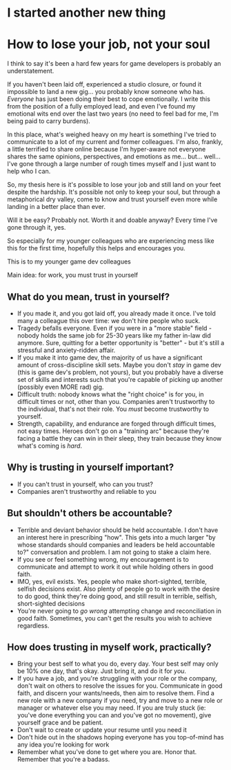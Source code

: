 # I started another new thing














# How to lose your job, not your soul
I think to say it's been a hard few years for game developers is probably an 
understatement.

If you haven't been laid off, experienced a studio closure, or found it 
impossible to land a new gig... you probably know someone who has.  _Everyone_ 
has just been doing their best to cope emotionally.  I write this from the 
position of a fully employed lead, and even I've found my emotional wits end 
over the last two years (no need to feel bad for me, I'm being paid to carry 
burdens).

In this place, what's weighed heavy on my heart is something I've tried to 
communicate to a lot of my current and former colleagues.  I'm also, frankly, a 
little terrified to share online because I'm hyper-aware not everyone shares the 
same opinions, perspectives, and emotions as me... but... well... I've gone 
through a large number of rough times myself and I just want to help who I can.

So, my thesis here is it's possible to lose your job and still land on your feet 
despite the hardship.  It's possible not only to keep your soul, but through a 
metaphorical dry valley, come to know and trust yourself even more while landing 
in a better place than ever.

Will it be easy?  Probably not.  Worth it and doable anyway?  Every time I've 
gone through it, yes.

So especially for my younger colleagues who are experiencing mess like this for 
the first time, hopefully this helps and encourages you.





This is to my younger game dev colleagues


Main idea: for work, you must trust in yourself

## What do you mean, trust in yourself?
- If you made it, and you got laid off, you already made it once.  I've told 
  many a colleague this over time: we don't hire people who suck.
- Tragedy befalls everyone.  Even if you were in a "more stable" field - nobody 
  holds the same job for 25-30 years like my father in-law did anymore.  Sure, 
  quitting for a better opportunity is "better" - but it's still a stressful and 
  anxiety-ridden affair.
- If you make it into game dev, the majority of us have a significant amount of 
  cross-discipline skill sets.  Maybe you don't _stay_ in game dev (this is game 
  dev's problem, not yours), but you probably have a diverse set of skills and 
  interests such that you're capable of picking up another (possibly even MORE 
  rad) gig.
- Difficult truth: nobody knows what the "right choice" is for you, in difficult 
  times or not, other than you.  Companies aren't trustworthy to the individual, 
  that's not their role.  You _must_ become trustworthy to yourself.
- Strength, capability, and endurance are forged through difficult times, not 
  easy times.  Heroes don't go on a "training arc" because they're facing a 
  battle they can win in their sleep, they train because they know what's coming 
  is _hard_.

## Why is trusting in yourself important?
- If you can't trust in yourself, who can you trust?
- Companies aren't trustworthy and reliable to you

## But shouldn't others be accountable?
- Terrible and deviant behavior should be held accountable.  I don't have an 
  interest here in prescribing "how".  This gets into a much larger "by whose 
  standards should companies and leaders be held accountable to?" conversation 
  and problem.  I am not going to stake a claim here.
- If you see or feel something wrong, my encouragement is to communicate and 
  attempt to work it out while holding others in good faith.
- IMO, yes, evil exists.  Yes, people who make short-sighted, terrible, selfish 
  decisions exist.  Also plenty of people go to work with the desire to do good, 
  think they're doing good, and still result in terrible, selfish, short-sighted 
  decisions
- You're never going to _go wrong_ attempting change and reconciliation in good 
  faith.  Sometimes, you can't get the results you wish to achieve regardless.

## How does trusting in myself work, practically?
- Bring your best self to what you do, every day.  Your best self may only be 
  10% one day, that's okay.  Just bring it, and do it for _you_.
- If you have a job, and you're struggling with your role or the company, don't 
  wait on others to resolve the issues for you.  Communicate in good faith, and 
  discern your wants/needs, then aim to resolve them.  Find a new role with a 
  new company if you need, try and move to a new role or manager or whatever 
  else you may need.  If you are truly stuck (ie: you've done everything you can 
  and you've got no movement), give yourself grace and be patient.
- Don't wait to create or update your resume until you need it
- Don't hide out in the shadows hoping everyone has you top-of-mind has any idea 
  you're looking for work
- Remember what you've done to get where you are.  Honor that.  Remember that 
  you're a badass.
